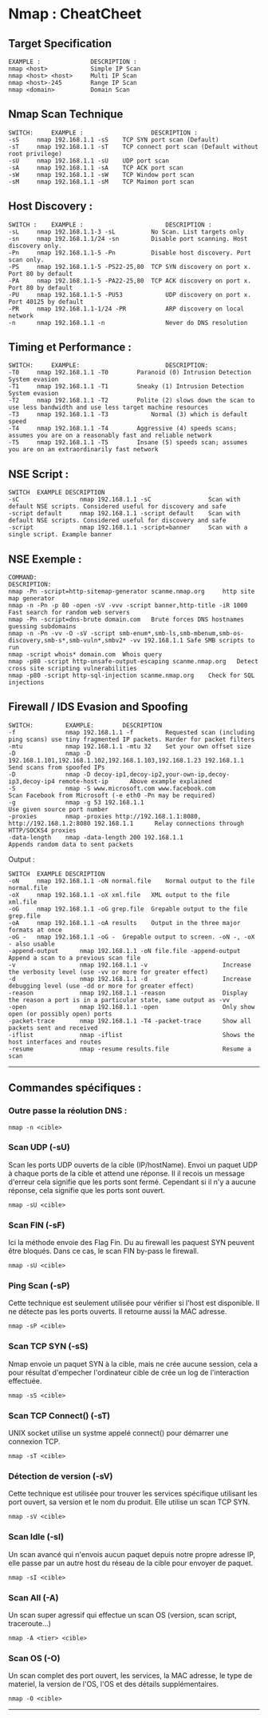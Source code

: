 # Nmap : CheatCheet
## Target Specification
```
EXAMPLE	:              DESCRIPTION :
nmap <host>            Simple IP Scan
nmap <host> <host>     Multi IP Scan
nmap <host>-245        Range IP Scan
nmap <domain>          Domain Scan
```

## Nmap Scan Technique
```
SWITCH:     EXAMPLE :	                DESCRIPTION :
-sS	    nmap 192.168.1.1 -sS	TCP SYN port scan (Default)
-sT	    nmap 192.168.1.1 -sT	TCP connect port scan (Default without root privilege)
-sU	    nmap 192.168.1.1 -sU	UDP port scan
-sA	    nmap 192.168.1.1 -sA	TCP ACK port scan
-sW	    nmap 192.168.1.1 -sW	TCP Window port scan
-sM	    nmap 192.168.1.1 -sM	TCP Maimon port scan
```
## Host Discovery :
```
SWITCH :    EXAMPLE	:                       DESCRIPTION :
-sL	    nmap 192.168.1.1-3 -sL	        No Scan. List targets only
-sn	    nmap 192.168.1.1/24 -sn	        Disable port scanning. Host discovery only.
-Pn	    nmap 192.168.1.1-5 -Pn	        Disable host discovery. Port scan only.
-PS	    nmap 192.168.1.1-5 -PS22-25,80	TCP SYN discovery on port x. Port 80 by default
-PA	    nmap 192.168.1.1-5 -PA22-25,80	TCP ACK discovery on port x. Port 80 by default
-PU	    nmap 192.168.1.1-5 -PU53	        UDP discovery on port x. Port 40125 by default
-PR	    nmap 192.168.1.1-1/24 -PR	        ARP discovery on local network
-n	    nmap 192.168.1.1 -n	                Never do DNS resolution
```
## Timing et Performance :
```
SWITCH:	    EXAMPLE:	                    DESCRIPTION:
-T0	    nmap 192.168.1.1 -T0	    Paranoid (0) Intrusion Detection System evasion
-T1	    nmap 192.168.1.1 -T1	    Sneaky (1) Intrusion Detection System evasion
-T2	    nmap 192.168.1.1 -T2	    Polite (2) slows down the scan to use less bandwidth and use less target machine resources
-T3	    nmap 192.168.1.1 -T3    	    Normal (3) which is default speed
-T4	    nmap 192.168.1.1 -T4	    Aggressive (4) speeds scans; assumes you are on a reasonably fast and reliable network
-T5	    nmap 192.168.1.1 -T5	    Insane (5) speeds scan; assumes you are on an extraordinarily fast network
```
## NSE Script :
```
SWITCH	EXAMPLE	DESCRIPTION
-sC	                nmap 192.168.1.1 -sC	            Scan with default NSE scripts. Considered useful for discovery and safe
-script default	    nmap 192.168.1.1 -script default	Scan with default NSE scripts. Considered useful for discovery and safe
-script	            nmap 192.168.1.1 -script=banner	    Scan with a single script. Example banner
```
## NSE Exemple :
```
COMMAND:	                                                   DESCRIPTION:
nmap -Pn -script=http-sitemap-generator scanme.nmap.org	    http site map generator
nmap -n -Pn -p 80 -open -sV -vvv -script banner,http-title -iR 1000	Fast search for random web servers
nmap -Pn -script=dns-brute domain.com	Brute forces DNS hostnames guessing subdomains
nmap -n -Pn -vv -O -sV -script smb-enum*,smb-ls,smb-mbenum,smb-os-discovery,smb-s*,smb-vuln*,smbv2* -vv 192.168.1.1	Safe SMB scripts to run
nmap -script whois* domain.com	Whois query
nmap -p80 -script http-unsafe-output-escaping scanme.nmap.org	Detect cross site scripting vulnerabilities
nmap -p80 -script http-sql-injection scanme.nmap.org	Check for SQL injections
```

## Firewall / IDS Evasion and Spoofing
```
SWITCH:         EXAMPLE:    	DESCRIPTION
-f	            nmap 192.168.1.1 -f	        Requested scan (including ping scans) use tiny fragmented IP packets. Harder for packet filters
-mtu	        nmap 192.168.1.1 -mtu 32	Set your own offset size
-D	            nmap -D 192.168.1.101,192.168.1.102,192.168.1.103,192.168.1.23 192.168.1.1	    Send scans from spoofed IPs
-D	            nmap -D decoy-ip1,decoy-ip2,your-own-ip,decoy-ip3,decoy-ip4 remote-host-ip	    Above example explained
-S	            nmap -S www.microsoft.com www.facebook.com	                                    Scan Facebook from Microsoft (-e eth0 -Pn may be required)
-g	            nmap -g 53 192.168.1.1	                                                        Use given source port number
-proxies	    nmap -proxies http://192.168.1.1:8080, http://192.168.1.2:8080 192.168.1.1	    Relay connections through HTTP/SOCKS4 proxies
-data-length	nmap -data-length 200 192.168.1.1	                                            Appends random data to sent packets
```
Output :
```
SWITCH	EXAMPLE	DESCRIPTION
-oN	    nmap 192.168.1.1 -oN normal.file	Normal output to the file normal.file
-oX	    nmap 192.168.1.1 -oX xml.file	XML output to the file xml.file
-oG	    nmap 192.168.1.1 -oG grep.file	Grepable output to the file grep.file
-oA	    nmap 192.168.1.1 -oA results	Output in the three major formats at once
-oG -	nmap 192.168.1.1 -oG -	Grepable output to screen. -oN -, -oX - also usable
-append-output	    nmap 192.168.1.1 -oN file.file -append-output	Append a scan to a previous scan file
-v	                nmap 192.168.1.1 -v	                    Increase the verbosity level (use -vv or more for greater effect)
-d	                nmap 192.168.1.1 -d	                    Increase debugging level (use -dd or more for greater effect)
-reason	            nmap 192.168.1.1 -reason	            Display the reason a port is in a particular state, same output as -vv
-open	            nmap 192.168.1.1 -open	                Only show open (or possibly open) ports
-packet-trace	    nmap 192.168.1.1 -T4 -packet-trace	    Show all packets sent and received
-iflist	            nmap -iflist	                        Shows the host interfaces and routes
-resume	            nmap -resume results.file	            Resume a scan
```

_____________________
## Commandes spécifiques :

### Outre passe la réolution DNS :

    nmap -n <cible> 
    
### Scan UDP (-sU)

Scan les ports UDP ouverts de la cible (IP/hostName). Envoi un paquet UDP à chaque ports de la cible et attend une réponse. Il il recois un message d'erreur cela signifie que les ports sont fermé. Cependant si il n'y a aucune réponse, cela signifie que les ports sont ouvert.

    nmap -sU <cible>

### Scan FIN (-sF)

Ici la méthode envoie des Flag Fin. Du au firewall les paquest SYN peuvent être bloqués. Dans ce cas, le scan FIN by-pass le firewall.

    nmap -sU <cible>

### Ping Scan (-sP)

Cette technique est seulement utilisée pour vérifier si l'host est disponible. Il ne détecte pas les ports ouverts. Il retourne aussi la MAC adresse. 

    nmap -sP <cible>

### Scan TCP SYN (-sS)

Nmap envoie un paquet SYN à la cible, mais ne crée aucune session, cela a pour résultat d'empecher l'ordinateur cible de crée un log de l'interaction effectuée.

    nmap -sS <cible>

### Scan TCP Connect() (-sT)

UNIX socket utilise un systme appelé connect() pour démarrer une connexion TCP.

    nmap -sT <cible>

### Détection de version (-sV)

Cette technique est utilisée pour trouver les services spécifique utilisant les port ouvert, sa version et le nom du produit. Elle utilise un scan TCP SYN.

    nmap -sV <cible>

### Scan Idle (-sI)

Un scan avancé qui n'envois aucun paquet depuis notre propre adresse IP, elle passe par un autre host du réseau de la cible pour envoyer de paquet.

    nmap -sI <cible>

### Scan All (-A)

Un scan super agressif qui effectue un scan OS (version, scan script, traceroute...)

    nmap -A <tier> <cible>

### Scan OS (-O)

Un scan complet des port ouvert, les services, la MAC adresse, le type de materiel, la version de l'OS, l'OS et des détails supplémentaires.

    nmap -O <cible>
______________________

